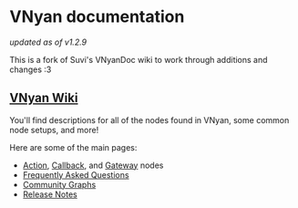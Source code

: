 # VNyan documentation
*updated as of v1.2.9*

This is a fork of Suvi's VNyanDoc wiki to work through additions and changes :3

## [VNyan Wiki](../../wiki)
You'll find descriptions for all of the nodes found in VNyan, some common node setups, and more!

Here are some of the main pages:
- [Action](../../Action-Nodes), [Callback](../../wiki/Callback-Nodes), and [Gateway](../../wiki/Conditional-Nodes) nodes
- [Frequently Asked Questions](../../wiki/How-To#faq)
- [Community Graphs](../../wiki/How-To#community-graphs-and-resources)
- [Release Notes](../../wiki/release-notes)
